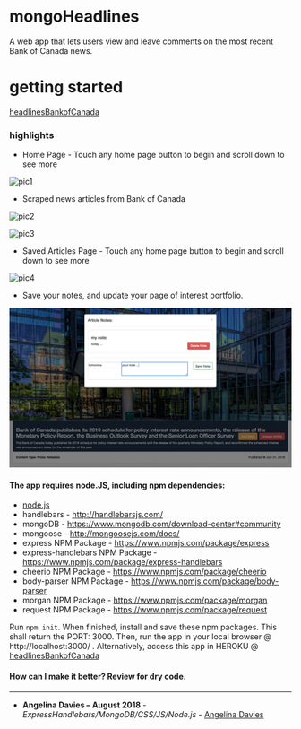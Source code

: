 # mongoHeadlines
A web app that lets users view and leave comments on the most recent Bank of Canada news. 

# getting started
[headlinesBankofCanada](https://headlinesbankofcanada.herokuapp.com/) 


### highlights

* Home Page - Touch any home page button to begin and scroll down to see more

![pic1](public/assets/img/pic1.png)

* Scraped news articles from Bank of Canada

![pic2](public/assets/img/pic2.png)

![pic3](public/assets/images/pic3.png)

* Saved Articles Page - Touch any home page button to begin and scroll down to see more

![pic4](public/assets/img/pic4.png)

* Save your notes, and update your page of interest portfolio. 

![pic5](public/assets/img/pic5.png)


#### The app requires node.JS, including npm dependencies:

* [node.js](https://nodejs.org/en/)
* handlebars - http://handlebarsjs.com/
* mongoDB - https://www.mongodb.com/download-center#community
* mongoose - http://mongoosejs.com/docs/
* express NPM Package - https://www.npmjs.com/package/express
* express-handlebars NPM Package - https://www.npmjs.com/package/express-handlebars
* cheerio NPM Package - https://www.npmjs.com/package/cheerio
* body-parser NPM Package - https://www.npmjs.com/package/body-parser
* morgan NPM Package - https://www.npmjs.com/package/morgan
* request NPM Package - https://www.npmjs.com/package/request


Run `npm init`. When finished, install and save these npm packages. This shall return the PORT: 3000. Then, run the app in your local browser @ http://localhost:3000/ . Alternatively, access this app in HEROKU @ 
[headlinesBankofCanada](https://headlinesbankofcanada.herokuapp.com/) 


#### How can I make it better? Review for dry code.

---

* **Angelina Davies – August 2018** - *ExpressHandlebars/MongoDB/CSS/JS/Node.js* - [Angelina Davies](https://github.com/angelyna)

